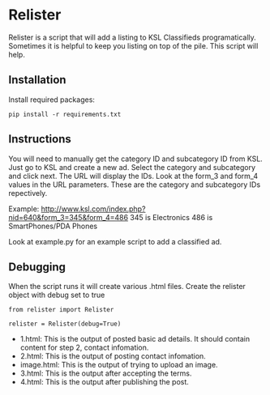 # Relister

Relister is a script that will add a listing to KSL Classifieds programatically.
Sometimes it is helpful to keep you listing on top of the pile. This script will
help.


## Installation

Install required packages:

`pip install -r requirements.txt`


## Instructions

You will need to manually get the category ID and subcategory ID from KSL. Just
go to KSL and create a new ad. Select the category and subcategory and click
next. The URL will display the IDs. Look at the form_3 and form_4 values in the 
URL parameters. These are the category and subcategory IDs repectively.

Example:
http://www.ksl.com/index.php?nid=640&form_3=345&form_4=486
345 is Electronics
486 is SmartPhones/PDA Phones

Look at example.py for an example script to add a classified ad.


## Debugging

When the script runs it will create various .html files. Create the relister
object with debug set to true

```
from relister import Relister

relister = Relister(debug=True)
```

* 1.html: This is the output of posted basic ad details. It should contain 
  content for step 2, contact infomation.
* 2.html: This is the output of posting contact infomation.
* image.html: This is the output of trying to upload an image.
* 3.html: This is the output after accepting the terms.
* 4.html: This is the output after publishing the post.
